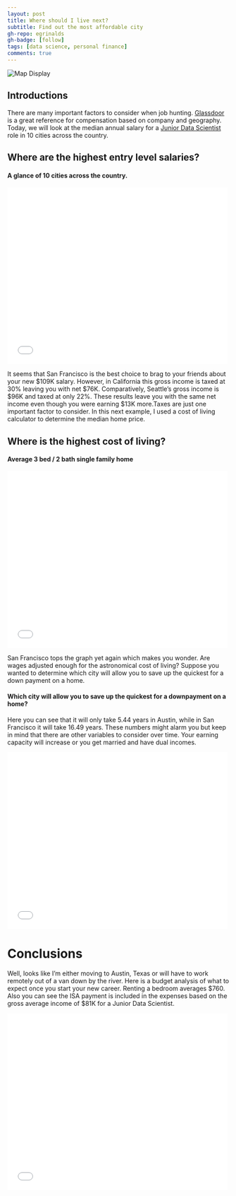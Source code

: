 ```yaml
---
layout: post
title: Where should I live next?
subtitle: Find out the most affordable city
gh-repo: egrinalds
gh-badge: [follow]
tags: [data science, personal finance]
comments: true
---
```


![Map Display](https://imgur.com/kEhvXR1.png)

## Introductions

There are many important factors to consider when job hunting. [Glassdoor](https://www.glassdoor.com/index.htm/) is a great reference for compensation based on company and geography. Today, we will look at the median annual salary for a [Junior Data Scientist](https://www.glassdoor.com/Salaries/san-francisco-junior-data-scientist-salary-SRCH_IL.0,13_IM759_KO14,35.htm/) role in 10 cities across the country.

## Where are the highest entry level salaries?

#### A glance of 10 cities across the country.

<iframe width="500" height="400" frameborder="0" scrolling="no" src="//plotly.com/~egrinalds/1.embed"></iframe>

It seems that San Francisco is the best choice to brag to your friends about your new $109K salary. However, in California this gross income is taxed at 30% leaving you with net $76K. Comparatively, Seattle’s gross income is $96K and taxed at only 22%. These results leave you with the same net income even though you were earning $13K more.Taxes are just one important factor to consider. In this next example, I used a cost of living calculator to determine the median home price.

## Where is the highest cost of living?

#### Average 3 bed / 2 bath single family home

<iframe width="500" height="400" frameborder="0" scrolling="no" src="//plotly.com/~egrinalds/3.embed"></iframe>

San Francisco tops the graph yet again which makes you wonder. Are wages adjusted enough for the astronomical cost of living? Suppose you wanted to determine which city will allow you to save up the quickest for a down payment on a home.

#### Which city will allow you to save up the quickest for a downpayment on a home?

Here you can see that it will only take 5.44 years in Austin, while in San Francisco it will take 16.49 years. These numbers might alarm you but keep in mind that there are other variables to consider over time. Your earning capacity will increase or you get married and have dual incomes.

<iframe width="500" height="400" frameborder="0" scrolling="no" src="//plotly.com/~egrinalds/5.embed"></iframe>

# Conclusions

Well, looks like I’m either moving to Austin, Texas or will have to work remotely out of a van down by the river. Here is a budget analysis of what to expect once you start your new career. Renting a bedroom averages $760. Also you can see the ISA payment is included in the expenses based on the gross average income of $81K for a Junior Data Scientist.

<iframe width="500" height="400" frameborder="0" scrolling="no" src="//plotly.com/~egrinalds/7.embed"></iframe>






